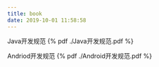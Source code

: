 ```yaml
---
title: book
date: 2019-10-01 11:58:58
---
```

Java开发规范
{% pdf ./Java开发规范.pdf %}

Andriod开发规范
{% pdf ./Android开发规范.pdf %}

